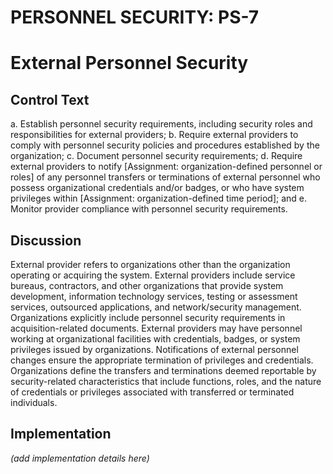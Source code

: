 # PERSONNEL SECURITY: PS-7
# External Personnel Security

## Control Text


a. Establish personnel security requirements, including security roles and responsibilities for external providers;
b. Require external providers to comply with personnel security policies and procedures established by the organization;
c. Document personnel security requirements;
d. Require external providers to notify [Assignment: organization-defined personnel or roles] of any personnel transfers or terminations of external personnel who possess organizational credentials and/or badges, or who have system privileges within [Assignment: organization-defined time period]; and
e. Monitor provider compliance with personnel security requirements.

## Discussion

External provider refers to organizations other than the organization operating or acquiring the system. External providers include service bureaus, contractors, and other organizations that provide system development, information technology services, testing or assessment services, outsourced applications, and network/security management. Organizations explicitly include personnel security requirements in acquisition-related documents. External providers may have personnel working at organizational facilities with credentials, badges, or system privileges issued by organizations. Notifications of external personnel changes ensure the appropriate termination of privileges and credentials. Organizations define the transfers and terminations deemed reportable by security-related characteristics that include functions, roles, and the nature of credentials or privileges associated with transferred or terminated individuals.

## Implementation

_(add implementation details here)_